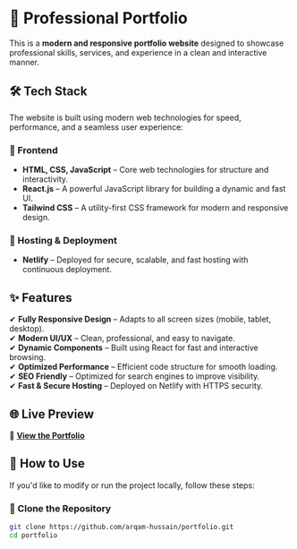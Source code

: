 # 🚀 Professional Portfolio  

This is a **modern and responsive portfolio website** designed to showcase professional skills, services, and experience in a clean and interactive manner.  

## 🛠️ Tech Stack  

The website is built using modern web technologies for speed, performance, and a seamless user experience:  

### 🔹 Frontend  
- **HTML, CSS, JavaScript** – Core web technologies for structure and interactivity.  
- **React.js** – A powerful JavaScript library for building a dynamic and fast UI.  
- **Tailwind CSS** – A utility-first CSS framework for modern and responsive design.  

### 🔹 Hosting & Deployment  
- **Netlify** – Deployed for secure, scalable, and fast hosting with continuous deployment.  

## ✨ Features  

✔ **Fully Responsive Design** – Adapts to all screen sizes (mobile, tablet, desktop).  
✔ **Modern UI/UX** – Clean, professional, and easy to navigate.  
✔ **Dynamic Components** – Built using React for fast and interactive browsing.  
✔ **Optimized Performance** – Efficient code structure for smooth loading.  
✔ **SEO Friendly** – Optimized for search engines to improve visibility.  
✔ **Fast & Secure Hosting** – Deployed on Netlify with HTTPS security.  

## 🌐 Live Preview  

🚀 **[View the Portfolio](https://osama-siddiqui-portfolios.netlify.app/)**  

## 📌 How to Use  

If you'd like to modify or run the project locally, follow these steps:  

### 🔹 Clone the Repository  
```bash
git clone https://github.com/arqam-hussain/portfolio.git
cd portfolio
